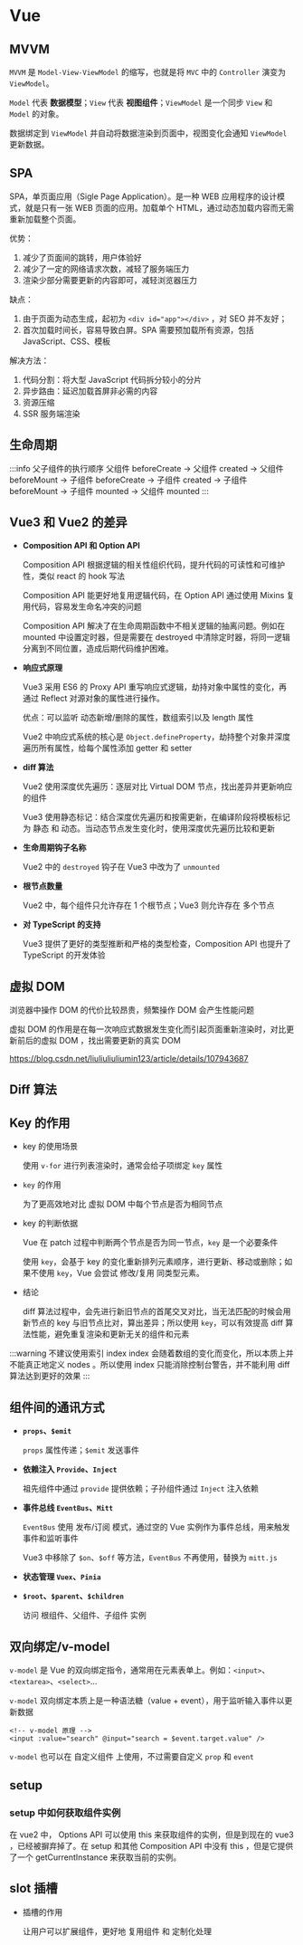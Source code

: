 <script setup>
import cdnImg from '/.vitepress/components/cdnImg.vue';
</script>

# Vue

## MVVM

  `MVVM` 是 `Model-View-ViewModel` 的缩写，也就是将 `MVC` 中的 `Controller` 演变为 `ViewModel`。

  `Model` 代表 **数据模型**；`View` 代表 **视图组件**；`ViewModel` 是一个同步 `View` 和 `Model` 的对象。

  数据绑定到 `ViewModel` 并自动将数据渲染到页面中，视图变化会通知 `ViewModel` 更新数据。

## SPA

SPA，单页面应用（Sigle Page Application）。是一种 WEB 应用程序的设计模式，就是只有一张 WEB 页面的应用。加载单个 HTML，通过动态加载内容而无需重新加载整个页面。

优势：

1. 减少了页面间的跳转，用户体验好
2. 减少了一定的网络请求次数，减轻了服务端压力
3. 渲染少部分需要更新的内容即可，减轻浏览器压力


缺点：

1. 由于页面为动态生成，起初为 `<div id="app"></div>` ，对 SEO 并不友好；
2. 首次加载时间长，容易导致白屏。SPA 需要预加载所有资源，包括 JavaScript、CSS、模板

解决方法：

1. 代码分割：将大型 JavaScript 代码拆分较小的分片
2. 异步路由：延迟加载首屏非必需的内容
3. 资源压缩
4. SSR 服务端渲染

## 生命周期

:::info 父子组件的执行顺序
<span class="blue-text">父组件 beforeCreate -> 父组件 created -> 父组件 beforeMount</span> -> 子组件 beforeCreate -> 子组件 created -> 子组件 beforeMount -> 子组件 mounted -> <span class="blue-text">父组件 mounted</span>
:::

## Vue3 和 Vue2 的差异

- **Composition API 和 Option API**

  Composition API 根据逻辑的相关性组织代码，提升代码的可读性和可维护性，类似 react 的 hook 写法

  Composition API 能更好地复用逻辑代码，在 Option API 通过使用 Mixins 复用代码，容易发生命名冲突的问题

  Composition API 解决了在生命周期函数中不相关逻辑的抽离问题。例如在 mounted 中设置定时器，但是需要在 destroyed 中清除定时器，将同一逻辑分离到不同位置，造成后期代码维护困难。

- **响应式原理**

  Vue3 采用 ES6 的 <span class="blue-text">Proxy API</span> 重写响应式逻辑，劫持对象中属性的变化，再通过 <span class="blue-text">Reflect</span> 对源对象的属性进行操作。

  优点：可以监听 动态新增/删除的属性，数组索引以及 length 属性

  Vue2 中响应式系统的核心是 `Object.defineProperty`，劫持整个对象并深度遍历所有属性，给每个属性添加 getter 和 setter

- **diff 算法**

  Vue2 使用深度优先遍历：逐层对比 Virtual DOM 节点，找出差异并更新响应的组件

  Vue3 使用静态标记：结合深度优先遍历和按需更新，在编译阶段将模板标记为 静态 和 动态。当动态节点发生变化时，使用深度优先遍历比较和更新

- **生命周期钩子名称**

  Vue2 中的 `destroyed` 钩子在 Vue3 中改为了 `unmounted`

- **根节点数量**

  Vue2 中，每个组件只允许存在 1 个根节点；Vue3 则允许存在 多个节点

- **对 TypeScript 的支持**

  Vue3 提供了更好的类型推断和严格的类型检查，Composition API 也提升了 TypeScript 的开发体验

## 虚拟 DOM

浏览器中操作 DOM 的代价比较昂贵，频繁操作 DOM 会产生性能问题

虚拟 DOM 的作用是在每一次响应式数据发生变化而引起页面重新渲染时，对比更新前后的虚拟 DOM ，找出需要更新的真实 DOM

https://blog.csdn.net/liuliuliuliumin123/article/details/107943687

## Diff 算法

## Key 的作用

- key 的使用场景

  使用 `v-for` 进行列表渲染时，通常会给子项绑定 `key` 属性

- `key` 的作用

  为了更高效地对比 <span class="blue-text">虚拟 DOM</span> 中每个节点是否为相同节点

- key 的判断依据

  Vue 在 patch 过程中判断两个节点是否为同一节点，`key` 是一个必要条件

  使用 `key`，会基于 key 的变化重新排列元素顺序，进行更新、移动或删除；如果不使用 `key`，Vue 会尝试 修改/复用 同类型元素。

- 结论

  diff 算法过程中，会先进行新旧节点的首尾交叉对比，当无法匹配的时候会用新节点的 key 与旧节点比对，算出差异；所以使用 `key`，可以有效提高 diff 算法性能，避免重复渲染和更新无关的组件和元素

:::warning 不建议使用索引 index
index 会随着数组的变化而变化，所以本质上并不能真正地定义 nodes 。所以使用 index 只能消除控制台警告，并不能利用 diff 算法达到更好的效果
:::

## 组件间的通讯方式

- **`props`、`$emit`**

  `props` 属性传递；`$emit` 发送事件

- **依赖注入 `Provide`、`Inject`**

  祖先组件中通过 `provide` 提供依赖；子孙组件通过 `Inject` 注入依赖

- **事件总线 `EventBus`、`Mitt`**

  `EventBus` 使用 发布/订阅 模式，通过空的 Vue 实例作为事件总线，用来触发事件和监听事件

  Vue3 中移除了 `$on`、`$off` 等方法，`EventBus` 不再使用，替换为 `mitt.js`

- **状态管理 `Vuex`、`Pinia`**

- **`$root`、`$parent`、`$children`**

  访问 根组件、父组件、子组件 实例


## 双向绑定/v-model

`v-model` 是 Vue 的双向绑定指令，通常用在元素表单上。例如：`<input>`、`<textarea>`、`<select>`...

`v-model` 双向绑定本质上是一种语法糖（value + event），用于监听输入事件以更新数据

```Vue
<!-- v-model 原理 -->
<input :value="search" @input="search = $event.target.value" />
```

`v-model` 也可以在 自定义组件 上使用，不过需要自定义 `prop` 和 `event`

## setup

### setup 中如何获取组件实例

在 vue2  中， Options API 可以使用 this 来获取组件的实例，但是到现在的 vue3 ，已经被摒弃掉了。在 setup 和其他 Composition API 中没有 this ，但是它提供了一个 getCurrentInstance 来获取当前的实例。

## slot 插槽

- 插槽的作用

  让用户可以扩展组件，更好地 复用组件 和 定制化处理
